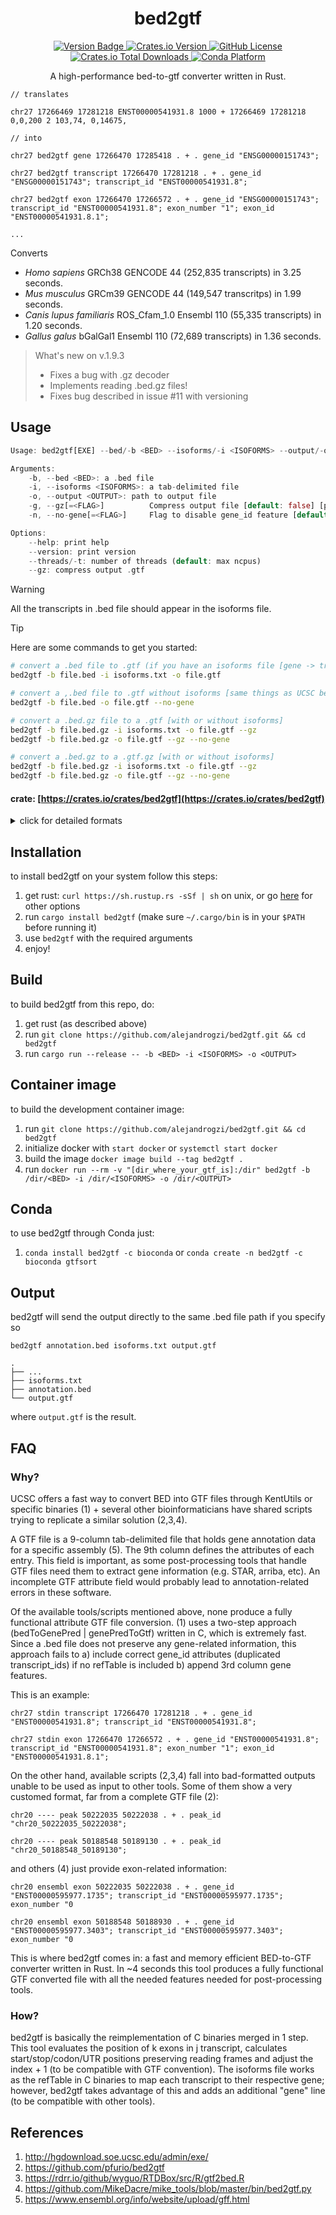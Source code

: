<p align="center">
  <h1 align="center">
  bed2gtf
  </h1>

  <p align="center">
    <a href="https://img.shields.io/badge/version-0.1.0dev-green" target="_blank">
      <img alt="Version Badge" src="https://img.shields.io/badge/version-1.9.3-green">
    </a>
    <a href="https://crates.io/crates/gxf2bed" target="_blank">
      <img alt="Crates.io Version" src="https://img.shields.io/crates/v/bed2gtf?color=green">
    </a>
    <a href="https://github.com/alejandrogzi/gxf2bed" target="_blank">
      <img alt="GitHub License" src="https://img.shields.io/github/license/alejandrogzi/bed2gtf?color=blue">
    </a>
    <a href="https://crates.io/crates/gxf2bed" target="_blank">
      <img alt="Crates.io Total Downloads" src="https://img.shields.io/crates/d/bed2gtf">
    </a>
    <a href="https://anaconda.org/bioconda/gxf2bed" target="_blank">
      <img alt="Conda Platform" src="https://img.shields.io/conda/pn/bioconda/bed2gtf">
    </a>
  </p>


  <p align="center">
    A high-performance bed-to-gtf converter written in Rust.

    // translates

    chr27 17266469 17281218 ENST00000541931.8 1000 + 17266469 17281218 0,0,200 2 103,74, 0,14675,

    // into

    chr27 bed2gtf gene 17266470 17285418 . + . gene_id "ENSG00000151743";

    chr27 bed2gtf transcript 17266470 17281218 . + . gene_id "ENSG00000151743"; transcript_id "ENST00000541931.8";

    chr27 bed2gtf exon 17266470 17266572 . + . gene_id "ENSG00000151743"; transcript_id "ENST00000541931.8"; exon_number "1"; exon_id "ENST00000541931.8.1";

    ...
  </p>

</p>


Converts
- *Homo sapiens* GRCh38 GENCODE 44 (252,835 transcripts) in 3.25 seconds.
- *Mus musculus* GRCm39 GENCODE 44 (149,547 transcritps) in 1.99 seconds.
- *Canis lupus familiaris* ROS_Cfam_1.0 Ensembl 110 (55,335 transcripts) in 1.20 seconds.
- *Gallus galus* bGalGal1 Ensembl 110 (72,689 transcripts) in 1.36 seconds.

> What's new on v.1.9.3
>
> - Fixes a bug with .gz decoder
> - Implements reading .bed.gz files!
> - Fixes bug described in issue #11 with versioning

## Usage
``` rust
Usage: bed2gtf[EXE] --bed/-b <BED> --isoforms/-i <ISOFORMS> --output/-o <OUTPUT>

Arguments:
    -b, --bed <BED>: a .bed file
    -i, --isoforms <ISOFORMS>: a tab-delimited file
    -o, --output <OUTPUT>: path to output file
    -g, --gz[=<FLAG>]          Compress output file [default: false] [possible values: true, false]
    -n, --no-gene[=<FLAG>]     Flag to disable gene_id feature [default: false] [possible values: true, false]

Options:
    --help: print help
    --version: print version
    --threads/-t: number of threads (default: max ncpus)
    --gz: compress output .gtf
```

> [!WARNING]
>
> All the transcripts in .bed file should appear in the isoforms file.


> [!TIP]
>
> Here are some commands to get you started:
> ```bash
> # convert a .bed file to .gtf (if you have an isoforms file [gene -> transcript names] and want gene_ids in the output .gtf)
> bed2gtf -b file.bed -i isoforms.txt -o file.gtf
>
> # convert a ,.bed file to .gtf without isoforms [same things as UCSC bedToGtf]
> bed2gtf -b file.bed -o file.gtf --no-gene
>
> # convert a .bed.gz file to a .gtf [with or without isoforms]
> bed2gtf -b file.bed.gz -i isoforms.txt -o file.gtf --gz
> bed2gtf -b file.bed.gz -o file.gtf --gz --no-gene
>
> # convert a .bed.gz to a .gtf.gz [with or without isoforms]
> bed2gtf -b file.bed.gz -i isoforms.txt -o file.gtf --gz
> bed2gtf -b file.bed.gz -o file.gtf --gz --no-gene
>

#### crate: [https://crates.io/crates/bed2gtf](https://crates.io/crates/bed2gtf)

<details>
<summary>click for detailed formats</summary>
<p>
bed2gtf just needs two files:

1. a .bed file

    tab-delimited files with 3 required and 9 optional fields:

    ```
    chrom   chromStart  chromEnd      name    ...
      |         |           |           |
    chr20   50222035    50222038    ENST00000595977    ...
    ```

    see [BED format](https://genome.ucsc.edu/FAQ/FAQformat.html#format1) for more information

2. a tab-delimited .txt/.tsv/.csv/... file with genes/isoforms (all the transcripts in .bed file should appear in the isoforms file):

    ```
    > cat isoforms.txt

    ENSG00000198888 ENST00000361390
    ENSG00000198763 ENST00000361453
    ENSG00000198804 ENST00000361624
    ENSG00000188868 ENST00000595977
    ```

    you can build a custom file for your preferred species using [Ensembl BioMart](https://www.ensembl.org/biomart/martview).

</p>
</details>

## Installation
to install bed2gtf on your system follow this steps:
1. get rust: `curl https://sh.rustup.rs -sSf | sh` on unix, or go [here](https://www.rust-lang.org/tools/install) for other options
2. run `cargo install bed2gtf` (make sure `~/.cargo/bin` is in your `$PATH` before running it)
4. use `bed2gtf` with the required arguments
5. enjoy!

## Build
to build bed2gtf from this repo, do:

1. get rust (as described above)
2. run `git clone https://github.com/alejandrogzi/bed2gtf.git && cd bed2gtf`
3. run `cargo run --release -- -b <BED> -i <ISOFORMS> -o <OUTPUT>`

## Container image
to build the development container image:
1. run `git clone https://github.com/alejandrogzi/bed2gtf.git && cd bed2gtf`
2. initialize docker with `start docker` or `systemctl start docker`
3. build the image `docker image build --tag bed2gtf .`
4. run `docker run --rm -v "[dir_where_your_gtf_is]:/dir" bed2gtf -b /dir/<BED> -i /dir/<ISOFORMS> -o /dir/<OUTPUT>`

## Conda
to use bed2gtf through Conda just:
1. `conda install bed2gtf -c bioconda` or `conda create -n bed2gtf -c bioconda gtfsort`

## Output

bed2gtf will send the output directly to the same .bed file path if you specify so

```
bed2gtf annotation.bed isoforms.txt output.gtf

.
├── ...
├── isoforms.txt
├── annotation.bed
└── output.gtf
```
where `output.gtf` is the result.

## FAQ
### Why?
UCSC offers a fast way to convert BED into GTF files through KentUtils or specific binaries (1) + several other bioinformaticians have shared scripts trying to replicate a similar solution (2,3,4).

A GTF file is a 9-column tab-delimited file that holds gene annotation data for a specific assembly (5). The 9th column defines the attributes of each entry. This field is important, as some post-processing tools that handle GTF files need them to extract gene information (e.g. STAR, arriba, etc). An incomplete GTF attribute field would probably lead to annotation-related errors in these software.

Of the available tools/scripts mentioned above, none produce a fully functional attribute GTF file conversion. (1) uses a two-step approach (bedToGenePred | genePredToGtf) written in C, which is extremely fast. Since a .bed file does not preserve any gene-related information, this approach fails to a) include correct gene_id attributes (duplicated transcript_ids) if no refTable is included b) append 3rd column gene features.

This is an example:

```
chr27 stdin transcript 17266470 17281218 . + . gene_id "ENST00000541931.8"; transcript_id "ENST00000541931.8";

chr27 stdin exon 17266470 17266572 . + . gene_id "ENST00000541931.8"; transcript_id "ENST00000541931.8"; exon_number "1"; exon_id "ENST00000541931.8.1";
```


On the other hand, available scripts (2,3,4) fall into bad-formatted outputs unable to be used as input to other tools. Some of them show a very customed format, far from a complete GTF file (2):

```
chr20 ---- peak 50222035 50222038 . + . peak_id "chr20_50222035_50222038";

chr20 ---- peak 50188548 50189130 . + . peak_id "chr20_50188548_50189130";
```
and others (4) just provide exon-related information:

```
chr20 ensembl exon 50222035 50222038 . + . gene_id "ENST00000595977.1735"; transcript_id "ENST00000595977.1735"; exon_number "0

chr20 ensembl exon 50188548 50188930 . + . gene_id "ENST00000595977.3403"; transcript_id "ENST00000595977.3403"; exon_number "0
```

This is where bed2gtf comes in: a fast and memory efficient BED-to-GTF converter written in Rust. In ~4 seconds this tool produces a fully functional GTF converted file with all the needed features needed for post-processing tools.

### How?
bed2gtf is basically the reimplementation of C binaries merged in 1 step. This tool evaluates the position of k exons in j transcript, calculates start/stop/codon/UTR positions preserving reading frames and adjust the index + 1 (to be compatible with GTF convention). The isoforms file works as the refTable in C binaries to map each transcript to their respective gene; however, bed2gtf takes advantage of this and adds an additional "gene" line (to be compatible with other tools).

## References

1. http://hgdownload.soe.ucsc.edu/admin/exe/
2. https://github.com/pfurio/bed2gtf
3. https://rdrr.io/github/wyguo/RTDBox/src/R/gtf2bed.R
4. https://github.com/MikeDacre/mike_tools/blob/master/bin/bed2gtf.py
5. https://www.ensembl.org/info/website/upload/gff.html
